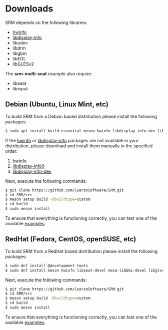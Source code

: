 # Downloads

SRM depends on the following libraries:

* [hwinfo](https://github.com/vcrhonek/hwdata)
* [libdisplay-info](https://gitlab.freedesktop.org/emersion/libdisplay-info)
* libudev
* libdrm
* libgbm
* libEGL
* libGLESv2

The **srm-multi-seat** example also require:

* libseat
* libinput

## Debian (Ubuntu, Linux Mint, etc)

To build SRM from a Debian based distribution please install the following packages:

```bash
$ sudo apt install build-essential meson hwinfo libdisplay-info-dev libinput-dev libudev-dev libdrm-dev libgbm-dev libegl1-mesa-dev libgles2-mesa-dev
```

If the [hwinfo](https://github.com/vcrhonek/hwdata) or [libdisplay-info](https://gitlab.freedesktop.org/emersion/libdisplay-info) packages are not available in your distribution, please download and install them manually in the specified order:

1. [hwinfo](https://packages.ubuntu.com/focal/hwdata)
2. [libdisplay-info0](https://packages.ubuntu.com/lunar/libdisplay-info0)
3. [libdisplay-info-dev](https://packages.ubuntu.com/lunar/libdisplay-info-dev)

Next, execute the following commands:

```bash
$ git clone https://github.com/CuarzoSoftware/SRM.git
$ cd SRM/src
$ meson setup build -Dbuildtype=custom
$ cd build
$ sudo meson install
```

To ensure that everything is functioning correctly, you can test one of the available [examples](https://cuarzosoftware.github.io/SRM/md_md__examples.html).

## RedHat (Fedora, CentOS, openSUSE, etc)

To build SRM from a RedHat based distribution please install the following packages:

```bash
$ sudo dnf install @development-tools
$ sudo dnf install meson hwinfo libseat-devel mesa-libEGL-devel libglvnd-devel libudev-devel libdrm-devel libgbm-devel libdisplay-info-devel libinput-devel
```

Next, execute the following commands:

```bash
$ git clone https://github.com/CuarzoSoftware/SRM.git
$ cd SRM/src
$ meson setup build -Dbuildtype=custom
$ cd build
$ sudo meson install
```

To ensure that everything is functioning correctly, you can test one of the available [examples](https://cuarzosoftware.github.io/SRM/md_md__examples.html).